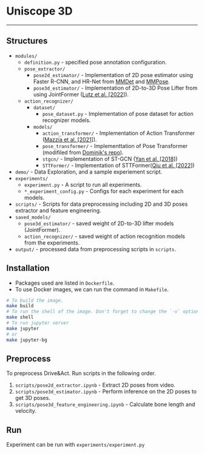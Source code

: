 # Uniscope 3D

----------------------------------------

## Structures

- `modules/`
  - `definition.py` - specified pose annotation configuration.
  - `pose_extractor/`
    - `pose2d_estimator/` - Implementation of 2D pose estimator using Faster R-CNN, and HR-Net from [MMDet](https://mmdetection.readthedocs.io/) and [MMPose](https://mmpose.readthedocs.io/en/latest/).
    - `pose3d_estimator/` - Implementation of 2D-to-3D Pose Lifter from using JointFormer ([Lutz et al. [2022]](https://github.com/seblutz/JointFormer)).
  - `action_recognizer/`
    - `dataset/`
      - `pose_dataset.py` - Implementation of pose dataset for action recognizer models.
    - `models/`
      - `action_transformer/` - Implementation of Action Transformer ([Mazzia et al. [2021]](https://github.com/PIC4SeR/AcT)).
      - `pose_transformer/` - Implementtation of Pose Transformer (modifiled from [Dominik's repo](https://gitlab.tuwien.ac.at/e193-01-computer-vision/gruppe-gelautz/test02-syntheticcabin/actionrecognition-dominik/-/blob/raquel-dev/models/pose_transformer.py?ref_type=heads)).
      - `stgcn/` - Implementation of ST-GCN ([Yan et al. [2018]](https://github.com/yysijie/st-gcn))
      - `STTFormer/` - Implementation of STTFormer([Qiu et al. [2022]](https://github.com/heleiqiu/STTFormer))
- `demo/` - Data Exploration, and a sample experiement script.
- `experiments/`
  - `experiment.py` - A script to run all experiments.
  - `*_experiment_config.py` - Configs for each experiment for each models.
- `scripts/` - Scripts for data preprocessing including 2D and 3D poses extractor and feature engineering.
- `saved_models/`
  - `pose3d_estimator/` - saved weight of 2D-to-3D lifter models (JointFormer).
  - `action_recognizer/` - saved weight of action recognition models from the experiments.
- `output/` - processed data from preprocessing scripts in `scripts`.

## Installation

- Packages used are listed in `Dockerfile`.
- To use Docker images, we can run the command in `Makefile`.

```bash
# To build the image.
make build
# To run the shell of the image. Don't forget to change the `-v` option to suit the running environment.
make shell
# To run jupyter server
make jupyter
# or
make jupyter-bg
```

## Preprocess

To preprocess Drive&Act. Run scripts in the following order.

1. `scripts/pose2d_extractor.ipynb` - Extract 2D poses from video.
2. `scripts/pose3d_estimator.ipynb` - Perform inference on the 2D poses to get 3D poses.
3. `scripts/pose3d_feature_engineering.ipynb` - Calculate bone length and velocity.

## Run

Experiment can be run with `experiments/experiment.py`
